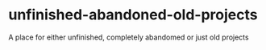 # unfinished-abandoned-old-projects
A place for either unfinished, completely abandomed or just old projects
